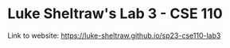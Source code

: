 # Luke Sheltraw's Lab 3 - CSE 110

Link to website: https://luke-sheltraw.github.io/sp23-cse110-lab3
